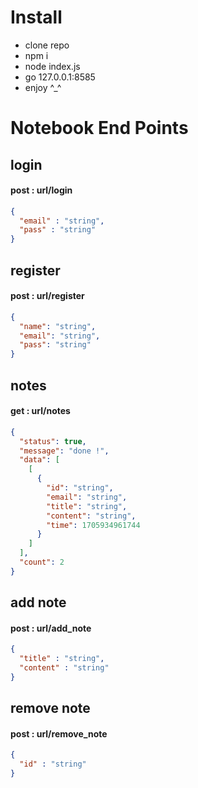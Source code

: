 # Install

* clone repo
* npm i
* node index.js
* go 127.0.0.1:8585
* enjoy ^_^

# Notebook End Points

## login
#### post : url/login
```json
{
  "email" : "string",
  "pass" : "string"
}
```

## register
#### post : url/register
```json
{
  "name": "string",
  "email": "string",
  "pass": "string"
}
```

## notes
#### get : url/notes
```json 
{
  "status": true,
  "message": "done !",
  "data": [
    [
      {
        "id": "string",
        "email": "string",
        "title": "string",
        "content": "string",
        "time": 1705934961744
      }
    ]
  ],
  "count": 2
}
```

## add note
#### post : url/add_note
```json
{
  "title" : "string",
  "content" : "string"
}
```

## remove note
#### post : url/remove_note
```json
{
  "id" : "string"
}
```